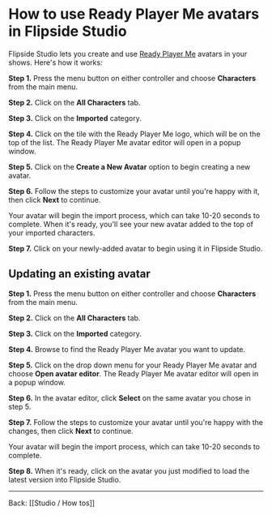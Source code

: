 # How to use Ready Player Me avatars in Flipside Studio

Flipside Studio lets you create and use [Ready Player Me](https://readyplayer.me/) avatars in your shows. Here's how it works:

**Step 1.** Press the menu button on either controller and choose **Characters** from the main menu.

**Step 2.** Click on the **All Characters** tab.

**Step 3.** Click on the **Imported** category.

**Step 4.** Click on the tile with the Ready Player Me logo, which will be on the top of the list. The Ready Player Me avatar editor will open in a popup window.

**Step 5.** Click on the **Create a New Avatar** option to begin creating a new avatar.

**Step 6.** Follow the steps to customize your avatar until you're happy with it, then click **Next** to continue.

Your avatar will begin the import process, which can take 10-20 seconds to complete. When it's ready, you'll see your new avatar added to the top of your imported characters.

**Step 7.** Click on your newly-added avatar to begin using it in Flipside Studio.

## Updating an existing avatar

**Step 1.** Press the menu button on either controller and choose **Characters** from the main menu.

**Step 2.** Click on the **All Characters** tab.

**Step 3.** Click on the **Imported** category.

**Step 4.** Browse to find the Ready Player Me avatar you want to update.

**Step 5.** Click on the drop down menu for your Ready Player Me avatar and choose **Open avatar editor**. The Ready Player Me avatar editor will open in a popup window.

**Step 6.** In the avatar editor, click **Select** on the same avatar you chose in step 5.

**Step 7.** Follow the steps to customize your avatar until you're happy with the changes, then click **Next** to continue.

Your avatar will begin the import process, which can take 10-20 seconds to complete.

**Step 8.** When it's ready, click on the avatar you just modified to load the latest version into Flipside Studio.

---

Back: [[Studio / How tos]]
